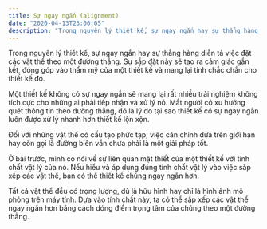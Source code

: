 ```yaml
---
title: Sự ngay ngắn (alignment)
date: "2020-04-13T23:00:05"
description: "Trong nguyên lý thiết kế, sự ngay ngắn hay sự thẳng hàng diễn tả việc đặt các vật thể theo một đường thẳng. Sự sắp đặt này sẽ tạo ra cảm giác gắn kết, đóng góp vào thẩm mỹ của một thiết kế và mang lại tính chắc chắn cho thiết kế đó."
---
```


Trong nguyên lý thiết kế, sự ngay ngắn hay sự thẳng hàng diễn tả việc đặt các vật thể theo một đường thẳng. Sự sắp đặt này sẽ tạo ra cảm giác gắn kết, đóng góp vào thẩm mỹ của một thiết kế và mang lại tính chắc chắn cho thiết kế đó.

Một thiết kế không có sự ngay ngắn sẽ mang lại rất nhiều trải nghiệm không tích cực cho những ai phải tiếp nhận và xử lý nó. Mắt người có xu hướng quét thông tin theo đường thẳng, đó là lý do tại sao thiết kế có sự ngay ngắn luôn được xử lý nhanh hơn thiết kế lộn xộn.

Đối với những vật thể có cấu tạo phức tạp, việc căn chỉnh dựa trên giới hạn hay còn gọi là đường biên vẫn chưa phải là một giải pháp tốt.

Ở bài trước, mình có nói về sự liên quan mật thiết của một thiết kế với tính chất vật lý của nó. Nếu hiểu và áp dụng đúng tính chất vật lý vào việc sắp xếp các vật thể, bạn có thể thiết kế chúng ngay ngắn hơn.

Tất cả vật thể đều có trọng lượng, dù là hữu hình hay chỉ là hình ảnh mô phỏng trên máy tính. Dựa vào tính chất này, ta có thể sắp xếp các vật thể ngay ngắn hơn bằng cách dóng điểm trọng tâm của chúng theo một đường thẳng.
